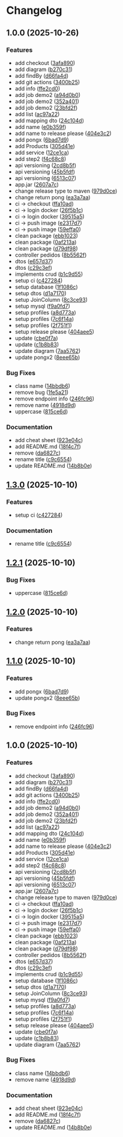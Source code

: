 # Changelog

## 1.0.0 (2025-10-26)


### Features

* add checkout ([3afa890](https://github.com/eucesar/study-apir-aula/commit/3afa8905d65eb8230f6f4929959c0013cecdca0e))
* add diagram ([b270c31](https://github.com/eucesar/study-apir-aula/commit/b270c31140fccc96f85608f7abf5d86c6c3dc7fe))
* add findBy ([d66fa4d](https://github.com/eucesar/study-apir-aula/commit/d66fa4d8d0c1e185f778ef67e2fb466a40ca2298))
* add git actions ([3400b25](https://github.com/eucesar/study-apir-aula/commit/3400b259f68a7606cbbb1c4f61ecb1c2e6967b2c))
* add info ([ffe2cd0](https://github.com/eucesar/study-apir-aula/commit/ffe2cd03a48b0a7df96947802aef673a7d000c5e))
* add job demo2 ([a94d0b0](https://github.com/eucesar/study-apir-aula/commit/a94d0b0bb13764cf54d8b3c8395e15511a98c321))
* add job demo2 ([352a401](https://github.com/eucesar/study-apir-aula/commit/352a40140f879c5064603c449851e85b257563db))
* add job demo2 ([23bfd2f](https://github.com/eucesar/study-apir-aula/commit/23bfd2fcf4997d4e392ea9216fbea8d4828b5c7a))
* add list ([ac97a22](https://github.com/eucesar/study-apir-aula/commit/ac97a2239d74329d3a0bd38a1f9db76546bc03b5))
* add mapping dto ([24c104d](https://github.com/eucesar/study-apir-aula/commit/24c104dccfd048e3314e405b7bc148091fe8acfa))
* add name ([e0b359f](https://github.com/eucesar/study-apir-aula/commit/e0b359f3ac613ec4e5400a8eaa994ea6b9cea759))
* add name to release please ([404e3c2](https://github.com/eucesar/study-apir-aula/commit/404e3c276e993e7930011436b3e9145427ce8175))
* add pongx ([6bad7d9](https://github.com/eucesar/study-apir-aula/commit/6bad7d91127a07c6b4c879a9b755875a5a2459fb))
* add Products ([305d41e](https://github.com/eucesar/study-apir-aula/commit/305d41e0f2bcde0e63d4a0fe8c7eb19e6dc4c403))
* add service ([12ce1ca](https://github.com/eucesar/study-apir-aula/commit/12ce1ca866d934f82fbfe089a98d2f50607202ed))
* add step2 ([f4c68c8](https://github.com/eucesar/study-apir-aula/commit/f4c68c86aafe931350adfa7c00d5c6f562d85d6c))
* api versioning ([2cd8b5f](https://github.com/eucesar/study-apir-aula/commit/2cd8b5fddf18c0a30d397c68a08f37b7965411cd))
* api versioning ([45b5fdf](https://github.com/eucesar/study-apir-aula/commit/45b5fdf66b5cc584b2f436bbf60a1ab276115f6d))
* api versioning ([6513c07](https://github.com/eucesar/study-apir-aula/commit/6513c0798560a700666a84584482c8022ec7f92d))
* app.jar ([2607a7c](https://github.com/eucesar/study-apir-aula/commit/2607a7c7dad7a2d1013d9693e085b6e20712f0a8))
* change release type to maven ([979d0ce](https://github.com/eucesar/study-apir-aula/commit/979d0cebdbdbb4517a436f5570c7cb5b1f0b631e))
* change return pong ([ea3a7aa](https://github.com/eucesar/study-apir-aula/commit/ea3a7aadbfc29407051eb321cdf42e6cb424655b))
* ci -&gt; checkout ([ffa10ad](https://github.com/eucesar/study-apir-aula/commit/ffa10ad6b5f4ed866550c94c6f49e65b3d6b8dd0))
* ci -&gt; login docker ([26f5b1c](https://github.com/eucesar/study-apir-aula/commit/26f5b1c1fd2d4802125b9a76b8dc23ce9a9b3ae8))
* ci -&gt; login docker ([39515a5](https://github.com/eucesar/study-apir-aula/commit/39515a5e61885b77ed3149c6d5aa364e1ec72c3f))
* ci -&gt; push image ([e2317d7](https://github.com/eucesar/study-apir-aula/commit/e2317d7426ba39162d1b74a7dfad92d6e89323e0))
* ci -&gt; push image ([59effa0](https://github.com/eucesar/study-apir-aula/commit/59effa057492161261a270837ab865dc841f572c))
* clean package ([ebb1023](https://github.com/eucesar/study-apir-aula/commit/ebb102340087027f1616833549a2a5d07c53a445))
* clean package ([0af213a](https://github.com/eucesar/study-apir-aula/commit/0af213a2eb8fed4aeb3249d8fa45db2e39f8ec64))
* clean package ([d79df98](https://github.com/eucesar/study-apir-aula/commit/d79df983c73fee017d89e4b65c2f66f4ed148e4f))
* controller pedidos ([8b5562f](https://github.com/eucesar/study-apir-aula/commit/8b5562fdd8206596318817294ed037013abf284b))
* dtos ([e657d37](https://github.com/eucesar/study-apir-aula/commit/e657d37383aac4bfa9468e79fb87ae4234028348))
* dtos ([c29c3ef](https://github.com/eucesar/study-apir-aula/commit/c29c3efa33844836553d932c6ef6c49a06398e71))
* implements crud ([b1c9d55](https://github.com/eucesar/study-apir-aula/commit/b1c9d55c4b78163103d4b20d941862e6e6db03c8))
* setup ci ([c427284](https://github.com/eucesar/study-apir-aula/commit/c427284b326541ac49e0e4a2a8cbad5945ae0a82))
* setup database ([1f1086c](https://github.com/eucesar/study-apir-aula/commit/1f1086cdc37e9a6507fc2d5930f3841b390d6d2a))
* setup dtos ([d1a7170](https://github.com/eucesar/study-apir-aula/commit/d1a717017231ecc466c9ef19948026eded9d2c13))
* setup JoinColumn ([8c3ce93](https://github.com/eucesar/study-apir-aula/commit/8c3ce93c8201372b7b8ff3117ee12eebb9ca78bf))
* setup mysql ([f9a0fd7](https://github.com/eucesar/study-apir-aula/commit/f9a0fd7fecc82db45de1b43b875f732071061740))
* setup profiles ([a8d773a](https://github.com/eucesar/study-apir-aula/commit/a8d773a107ed094626d7df5b0ec8b21208dc2596))
* setup profiles ([7c6f14a](https://github.com/eucesar/study-apir-aula/commit/7c6f14a123237885c14892ae5417d0847e2c3acc))
* setup profiles ([2f751f1](https://github.com/eucesar/study-apir-aula/commit/2f751f181519fc0a4d899d9040373c5e22ec9dc3))
* setup release please ([404aee5](https://github.com/eucesar/study-apir-aula/commit/404aee5940b3b61d5f10dcf656de943b09ed9195))
* update ([cbe0f7a](https://github.com/eucesar/study-apir-aula/commit/cbe0f7a59c67f1a4881b19559aa22b1897a31e4e))
* update ([c1b8b83](https://github.com/eucesar/study-apir-aula/commit/c1b8b835941146ef490514fbbd977d1757c5272d))
* update diagram ([7aa5762](https://github.com/eucesar/study-apir-aula/commit/7aa5762e02806a68a450d5ec668e82fa16e82c39))
* update pongx2 ([8eee65b](https://github.com/eucesar/study-apir-aula/commit/8eee65bfe33a06425128074407692b9d32356a91))


### Bug Fixes

* class name ([14bbdb6](https://github.com/eucesar/study-apir-aula/commit/14bbdb64cf253a2a2cf7ec10998d59b4c2208f5e))
* remove bug ([1fe5a21](https://github.com/eucesar/study-apir-aula/commit/1fe5a212352d481e5e60a2f504225d88b75ee7b6))
* remove endpoint info ([246fc96](https://github.com/eucesar/study-apir-aula/commit/246fc96a54749505218b50c02acf9d14987acccd))
* remove name ([4918d9d](https://github.com/eucesar/study-apir-aula/commit/4918d9de4b3ed7aaba41bcd716bae143bc21c679))
* uppercase ([815ce6d](https://github.com/eucesar/study-apir-aula/commit/815ce6d5d1023ed33a8f483eb7d47480d9ee4a91))


### Documentation

* add cheat sheet ([923e04c](https://github.com/eucesar/study-apir-aula/commit/923e04c61ad07572c436dbf43c469f027beaf10b))
* add README.md ([18f4c7f](https://github.com/eucesar/study-apir-aula/commit/18f4c7fcb05b7726c52230dc1b7bf1d1fa35df6c))
* remove ([da6827c](https://github.com/eucesar/study-apir-aula/commit/da6827c5af63d6ff6a693a67c1ffe9d3f5b1add1))
* rename title ([c9c6554](https://github.com/eucesar/study-apir-aula/commit/c9c65547b8b54abdc72083f78c5c59a1c844ba72))
* update README.md ([14b8b0e](https://github.com/eucesar/study-apir-aula/commit/14b8b0ef9234a9e87f620ec26d5c2b5f8c278213))

## [1.3.0](https://github.com/acnaweb/study-apir/compare/v1.2.1...v1.3.0) (2025-10-10)


### Features

* setup ci ([c427284](https://github.com/acnaweb/study-apir/commit/c427284b326541ac49e0e4a2a8cbad5945ae0a82))


### Documentation

* rename title ([c9c6554](https://github.com/acnaweb/study-apir/commit/c9c65547b8b54abdc72083f78c5c59a1c844ba72))

## [1.2.1](https://github.com/acnaweb/study-apir/compare/v1.2.0...v1.2.1) (2025-10-10)


### Bug Fixes

* uppercase ([815ce6d](https://github.com/acnaweb/study-apir/commit/815ce6d5d1023ed33a8f483eb7d47480d9ee4a91))

## [1.2.0](https://github.com/acnaweb/study-apir/compare/v1.1.0...v1.2.0) (2025-10-10)


### Features

* change return pong ([ea3a7aa](https://github.com/acnaweb/study-apir/commit/ea3a7aadbfc29407051eb321cdf42e6cb424655b))

## [1.1.0](https://github.com/acnaweb/study-apir/compare/v1.0.0...v1.1.0) (2025-10-10)


### Features

* add pongx ([6bad7d9](https://github.com/acnaweb/study-apir/commit/6bad7d91127a07c6b4c879a9b755875a5a2459fb))
* update pongx2 ([8eee65b](https://github.com/acnaweb/study-apir/commit/8eee65bfe33a06425128074407692b9d32356a91))


### Bug Fixes

* remove endpoint info ([246fc96](https://github.com/acnaweb/study-apir/commit/246fc96a54749505218b50c02acf9d14987acccd))

## 1.0.0 (2025-10-10)


### Features

* add checkout ([3afa890](https://github.com/acnaweb/study-apir/commit/3afa8905d65eb8230f6f4929959c0013cecdca0e))
* add diagram ([b270c31](https://github.com/acnaweb/study-apir/commit/b270c31140fccc96f85608f7abf5d86c6c3dc7fe))
* add findBy ([d66fa4d](https://github.com/acnaweb/study-apir/commit/d66fa4d8d0c1e185f778ef67e2fb466a40ca2298))
* add git actions ([3400b25](https://github.com/acnaweb/study-apir/commit/3400b259f68a7606cbbb1c4f61ecb1c2e6967b2c))
* add info ([ffe2cd0](https://github.com/acnaweb/study-apir/commit/ffe2cd03a48b0a7df96947802aef673a7d000c5e))
* add job demo2 ([a94d0b0](https://github.com/acnaweb/study-apir/commit/a94d0b0bb13764cf54d8b3c8395e15511a98c321))
* add job demo2 ([352a401](https://github.com/acnaweb/study-apir/commit/352a40140f879c5064603c449851e85b257563db))
* add job demo2 ([23bfd2f](https://github.com/acnaweb/study-apir/commit/23bfd2fcf4997d4e392ea9216fbea8d4828b5c7a))
* add list ([ac97a22](https://github.com/acnaweb/study-apir/commit/ac97a2239d74329d3a0bd38a1f9db76546bc03b5))
* add mapping dto ([24c104d](https://github.com/acnaweb/study-apir/commit/24c104dccfd048e3314e405b7bc148091fe8acfa))
* add name ([e0b359f](https://github.com/acnaweb/study-apir/commit/e0b359f3ac613ec4e5400a8eaa994ea6b9cea759))
* add name to release please ([404e3c2](https://github.com/acnaweb/study-apir/commit/404e3c276e993e7930011436b3e9145427ce8175))
* add Products ([305d41e](https://github.com/acnaweb/study-apir/commit/305d41e0f2bcde0e63d4a0fe8c7eb19e6dc4c403))
* add service ([12ce1ca](https://github.com/acnaweb/study-apir/commit/12ce1ca866d934f82fbfe089a98d2f50607202ed))
* add step2 ([f4c68c8](https://github.com/acnaweb/study-apir/commit/f4c68c86aafe931350adfa7c00d5c6f562d85d6c))
* api versioning ([2cd8b5f](https://github.com/acnaweb/study-apir/commit/2cd8b5fddf18c0a30d397c68a08f37b7965411cd))
* api versioning ([45b5fdf](https://github.com/acnaweb/study-apir/commit/45b5fdf66b5cc584b2f436bbf60a1ab276115f6d))
* api versioning ([6513c07](https://github.com/acnaweb/study-apir/commit/6513c0798560a700666a84584482c8022ec7f92d))
* app.jar ([2607a7c](https://github.com/acnaweb/study-apir/commit/2607a7c7dad7a2d1013d9693e085b6e20712f0a8))
* change release type to maven ([979d0ce](https://github.com/acnaweb/study-apir/commit/979d0cebdbdbb4517a436f5570c7cb5b1f0b631e))
* ci -&gt; checkout ([ffa10ad](https://github.com/acnaweb/study-apir/commit/ffa10ad6b5f4ed866550c94c6f49e65b3d6b8dd0))
* ci -&gt; login docker ([26f5b1c](https://github.com/acnaweb/study-apir/commit/26f5b1c1fd2d4802125b9a76b8dc23ce9a9b3ae8))
* ci -&gt; login docker ([39515a5](https://github.com/acnaweb/study-apir/commit/39515a5e61885b77ed3149c6d5aa364e1ec72c3f))
* ci -&gt; push image ([e2317d7](https://github.com/acnaweb/study-apir/commit/e2317d7426ba39162d1b74a7dfad92d6e89323e0))
* ci -&gt; push image ([59effa0](https://github.com/acnaweb/study-apir/commit/59effa057492161261a270837ab865dc841f572c))
* clean package ([ebb1023](https://github.com/acnaweb/study-apir/commit/ebb102340087027f1616833549a2a5d07c53a445))
* clean package ([0af213a](https://github.com/acnaweb/study-apir/commit/0af213a2eb8fed4aeb3249d8fa45db2e39f8ec64))
* clean package ([d79df98](https://github.com/acnaweb/study-apir/commit/d79df983c73fee017d89e4b65c2f66f4ed148e4f))
* controller pedidos ([8b5562f](https://github.com/acnaweb/study-apir/commit/8b5562fdd8206596318817294ed037013abf284b))
* dtos ([e657d37](https://github.com/acnaweb/study-apir/commit/e657d37383aac4bfa9468e79fb87ae4234028348))
* dtos ([c29c3ef](https://github.com/acnaweb/study-apir/commit/c29c3efa33844836553d932c6ef6c49a06398e71))
* implements crud ([b1c9d55](https://github.com/acnaweb/study-apir/commit/b1c9d55c4b78163103d4b20d941862e6e6db03c8))
* setup database ([1f1086c](https://github.com/acnaweb/study-apir/commit/1f1086cdc37e9a6507fc2d5930f3841b390d6d2a))
* setup dtos ([d1a7170](https://github.com/acnaweb/study-apir/commit/d1a717017231ecc466c9ef19948026eded9d2c13))
* setup JoinColumn ([8c3ce93](https://github.com/acnaweb/study-apir/commit/8c3ce93c8201372b7b8ff3117ee12eebb9ca78bf))
* setup mysql ([f9a0fd7](https://github.com/acnaweb/study-apir/commit/f9a0fd7fecc82db45de1b43b875f732071061740))
* setup profiles ([a8d773a](https://github.com/acnaweb/study-apir/commit/a8d773a107ed094626d7df5b0ec8b21208dc2596))
* setup profiles ([7c6f14a](https://github.com/acnaweb/study-apir/commit/7c6f14a123237885c14892ae5417d0847e2c3acc))
* setup profiles ([2f751f1](https://github.com/acnaweb/study-apir/commit/2f751f181519fc0a4d899d9040373c5e22ec9dc3))
* setup release please ([404aee5](https://github.com/acnaweb/study-apir/commit/404aee5940b3b61d5f10dcf656de943b09ed9195))
* update ([cbe0f7a](https://github.com/acnaweb/study-apir/commit/cbe0f7a59c67f1a4881b19559aa22b1897a31e4e))
* update ([c1b8b83](https://github.com/acnaweb/study-apir/commit/c1b8b835941146ef490514fbbd977d1757c5272d))
* update diagram ([7aa5762](https://github.com/acnaweb/study-apir/commit/7aa5762e02806a68a450d5ec668e82fa16e82c39))


### Bug Fixes

* class name ([14bbdb6](https://github.com/acnaweb/study-apir/commit/14bbdb64cf253a2a2cf7ec10998d59b4c2208f5e))
* remove name ([4918d9d](https://github.com/acnaweb/study-apir/commit/4918d9de4b3ed7aaba41bcd716bae143bc21c679))


### Documentation

* add cheat sheet ([923e04c](https://github.com/acnaweb/study-apir/commit/923e04c61ad07572c436dbf43c469f027beaf10b))
* add README.md ([18f4c7f](https://github.com/acnaweb/study-apir/commit/18f4c7fcb05b7726c52230dc1b7bf1d1fa35df6c))
* remove ([da6827c](https://github.com/acnaweb/study-apir/commit/da6827c5af63d6ff6a693a67c1ffe9d3f5b1add1))
* update README.md ([14b8b0e](https://github.com/acnaweb/study-apir/commit/14b8b0ef9234a9e87f620ec26d5c2b5f8c278213))
